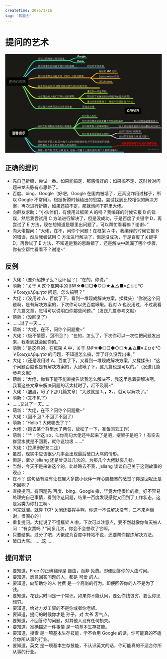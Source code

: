 ```yaml
---
createTime: 2025/3/16
tag: '软能力'
---
```

# 提问的艺术

![图片](../assets/tiwen.webp)

## 正确的提问

* 先自己折腾，尝试一番。如果能搞定，那感情好的；如果搞不定，这时候对问题来龙去脉有点思路了。
* 百度、bing、Google（好吧，Google 在国内被墙了，还真没咋用过梯子，所以 Google 不常用）。根据折腾时候给出的思路，尝试找到比较相似的解决方案，再次进行折腾，如果还搞不定，那就询问下群里大佬。
* 向群友求助：“小伙伴们，有使用过框架 A 的吗？我编译的时候它报 B 的错误，然后我尝试用 C 方法进行解决了，但是没成功，于是百度了关键字 D，再尝试了 E 方法，现在想知道是哪里出问题了，可以帮忙看看嘛？谢谢~”
* 向大佬提问：“大佬，在不，问你个问题！在框架 A 中，我编译的时候它报 B 的错误，然后我尝试用 C 方法进行解决了，但是没成功，于是百度了关键字 D，再尝试了 E 方法，不知道是我的思路错了，还是解决中疏漏了哪个步骤，你有空帮忙看看不？谢谢~”

## 反例

* 大佬：（要介绍妹子么？回不回？）“在的，你说。”
* 萌新：“关于 A 这个框架中的 §№☆●◎□◆○◎★▲△■※￡¤￠℃￥ξοωχυλβιμητσ 问题，怎么搞啊？”
* 大佬：（没用过 A，百度了下，看到一堆现成解决方案，揉揉头）“你说这个问题啊，是有解决方案的，下次你可以先百度瞅瞅。我对 A 也没用过，不过我看了几篇文章，觉得可以说明白你那些问题。”（发送几篇参考文献）
* 萌新：（没回复了）
* ……过了一天……
* 萌新：“大佬，在不，问你个问题撒~”
* 大佬：（极不情愿，回不回？）“在的，怎么了，下次你可以一次性把问题发出来，我看到就会回你的。”
* 萌新：“是这样的，在框架 A 中，关于 §№☆●◎□◆○◎★▲△■※￡¤￠℃￥ξοωχυλβιμητσ 的问题，不知道怎么搞，弄了好久没弄出来。”
* 大佬：（还是没用过 A，百度了下，又看到一堆现成解决方案，又揉揉头）“这个问题百度也是有解决方案的，大致瞅了下，这几篇也是可以的。”（发送几篇参考文献）
* 萌新：“大佬，你看下能不能直接告诉我怎么解决不，我这里急着要解决啊，我看这些文章来解决问题的话太耗时了，赶不及啊~”
* 大佬：（皱眉，瞅了下那几篇文章）“大致就是 1、**，2、**，就可以解决了。”
* 萌新：（又不见了）
* ……又过了一天……
* 萌新：“大佬，在不？问你个问题撒~”
* 大佬：（回不回？不回了不回了）
* 萌新：“Hello？大佬哪去了？”
* 大佬：（跑去某个群里水了两句，放松了一下，准备回去工作）
* 萌新：“艹！你这 sb，叫你两句大佬还牛起来了是吧，摆架子是吧？！有空去群里水就是不回我，就你这垃圾 ……”
* 大佬：（拉黑删好友二连）
* 虽然，现实中应该很少几率会出现最后破口大骂的情形。
* 但是，至少 jsliang 还是曾见过几次的，为那几个大佬默哀几秒。
* 当然，今天不是来讲这个的，此处略去不表，jsliang 谈谈自己关于这则故事的观点：
* 在不？ 这句话有没有让在座大多数小伙伴一阵心肌梗塞的感觉？你是回呢还是不回呢？
* 直接提问。有问题先 百度、bing、Google 撒，毕竟大佬很忙的撒，好不容易处理完自己事情，看到你这问题，结果一百度发现感觉又回到了工作状态，这是另类为你打工啊~
* 问完就溜。就算 TCP 关闭还要挥手啊，你这一不说解决没有，二不来声谢谢，很闹心的！
* 重复提问。大佬说了不懂框架 A 啦，下次可以注意点，要不然就像你每天被人问：“有女票吗？”问多几次，你会不会想砍了它啊。
* 只要结果。过分了吧，大佬成为百度中转站不说，还要帮你提炼解决方法。
* 破口大骂。……这……

## 提问常识

* 要知道，Free 的正确翻译是 自由，而非 免费。即便回答你的人由时间。
* 要知道，愿意回答问题的人，都是 可爱 的人。
* 要知道，向帮助你的人 付费 是一个高尚的行为。即便回答你的人不是为了钱。
* 要知道，花钱买时间是一个常识。如果你不能认同，要么你钱包穷，要么你思想穷。
* 要知道，给对方发工资的不是你或者你老板。
* 要知道，提问的时候你才是 孙子，对 大爷 客气点。
* 要知道，不回答你的问题，对其他人没有任何损失。
* 要知道，准确描述一件事情 是一项基本生存技能。
* 要知道，搜索 是一项基本生存技能，学不会用 Google 的话，你可能真的不适合你所从事的行业。
* 要知道，英文 是一项基本生存技能，不认识英文的话，你可能真的不适合你所从事的行业。
